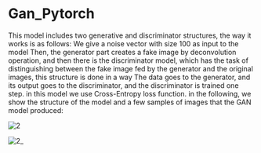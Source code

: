 # Gan_Pytorch
This model includes two generative and discriminator structures, the way it works is as follows: We give a noise vector with size 100 as input to the model Then,
the generator part creates a fake image by deconvolution operation, and then there is the discriminator model, which has the task of distinguishing between the
fake image fed by the generator and the original images, this structure is done in a way The data goes to the generator, and its output goes to the discriminator, and the discriminator is trained one step. in this model we use Cross-Entropy loss function. 
in the following, we show the structure of the model and a few samples of images that the GAN model produced:

![2](https://user-images.githubusercontent.com/115353236/222992371-4ab99d22-cd43-410a-b45a-bd85926f9084.PNG)

![2_](https://user-images.githubusercontent.com/115353236/222997288-fa48c27e-ffee-46ff-ac9c-c2b8b2e0d901.PNG)
